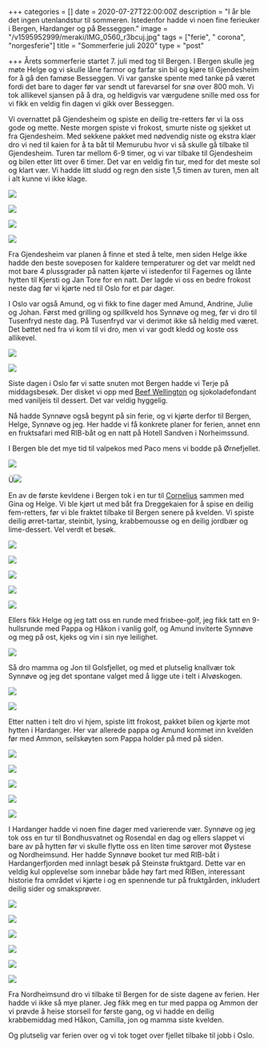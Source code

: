 +++
categories = []
date = 2020-07-27T22:00:00Z
description = "I år ble det ingen utenlandstur til sommeren. Istedenfor hadde vi noen fine ferieuker i Bergen, Hardanger og på Besseggen."
image = "/v1595952999/meraki/IMG_0560_r3bcuj.jpg"
tags = ["ferie", " corona", "norgesferie"]
title = "Sommerferie juli 2020"
type = "post"

+++
Årets sommerferie startet 7. juli med tog til Bergen. I Bergen skulle jeg møte Helge og vi skulle låne farmor og farfar sin bil og kjøre til Gjendesheim for å gå den famøse Besseggen. Vi var ganske spente med tanke på været fordi det bare to dager før var sendt ut farevarsel for snø over 800 moh. Vi tok allikevel sjansen på å dra, og heldigvis var værgudene snille med oss for vi fikk en veldig fin dagen vi gikk over Besseggen.

Vi overnattet på Gjendesheim og spiste en deilig tre-retters før vi la oss gode og mette. Neste morgen spiste vi frokost, smurte niste og sjekket ut fra Gjendesheim. Med sekkene pakket med nødvendig niste og ekstra klær dro vi ned til kaien for å ta båt til Memurubu hvor vi så skulle gå tilbake til Gjendesheim. Turen tar mellom 6-9 timer, og vi var tilbake til Gjendesheim og bilen etter litt over 6 timer. Det var en veldig fin tur, med for det meste sol og klart vær. Vi hadde litt sludd og regn den siste 1,5 timen av turen, men alt i alt kunne vi ikke klage.

![](https://res.cloudinary.com/meraki-images/image/upload/w_650,f_auto,q_auto/v1595955371/meraki/IMG_0527_ojybxd.jpg)

![](https://res.cloudinary.com/meraki-images/image/upload/w_650,f_auto,q_auto/v1595955201/meraki/IMG_0528_kjqrlm.jpg)

![](https://res.cloudinary.com/meraki-images/image/upload/w_650,f_auto,q_auto/v1595955199/meraki/IMG_0553_bv9wzh.jpg)

![](https://res.cloudinary.com/meraki-images/image/upload/w_650,f_auto,q_auto/v1595955199/meraki/IMG_0605_pnxizj.jpg)

Fra Gjendesheim var planen å finne et sted å telte, men siden Helge ikke hadde den beste soveposen for kaldere temperaturer og det var meldt ned mot bare 4 plussgrader på natten kjørte vi istedenfor til Fagernes og lånte hytten til Kjersti og Jan Tore for en natt. Der lagde vi oss en bedre frokost neste dag før vi kjørte ned til Oslo for et par dager.

I Oslo var også Amund, og vi fikk to fine dager med Amund, Andrine, Julie og Johan. Først med grilling og spillkveld hos Synnøve og meg, før vi dro til Tusenfryd neste dag. På Tusenfryd var vi derimot ikke så heldig med været. Det bøttet ned fra vi kom til vi dro, men vi var godt kledd og koste oss allikevel.

![](https://res.cloudinary.com/meraki-images/image/upload/w_650,f_auto,q_auto/v1595955202/meraki/1C6EE785-58DC-438B-A98B-7DF9CD47EF5D_zfesba.jpg)

![](https://res.cloudinary.com/meraki-images/image/upload/w_650,f_auto,q_auto/v1595955520/meraki/IMG_0498_ijbdlz.jpg)

Siste dagen i Oslo før vi satte snuten mot Bergen hadde vi Terje på middagsbesøk. Der disket vi opp med [Beef Wellington](https://www.matprat.no/oppskrifter/gjester/oksefilet-wellington/) og sjokoladefondant med vaniljeis til dessert. Det var veldig hyggelig.

Nå hadde Synnøve også begynt på sin ferie, og vi kjørte derfor til Bergen, Helge, Synnøve og jeg. Her hadde vi få konkrete planer for ferien, annet enn en fruktsafari med RIB-båt og en natt på Hotell Sandven i Norheimssund.

I Bergen ble det mye tid til valpekos med Paco mens vi bodde på Ørnefjellet.  
  
![](https://res.cloudinary.com/meraki-images/image/upload/w_650,f_auto,q_auto/v1595956218/meraki/IMG_1513_c4f469.jpg)

Ü![](https://res.cloudinary.com/meraki-images/image/upload/w_650,f_auto,q_auto/v1595956229/meraki/IMG_1542_usiltx.jpg)  
  
En av de første kevldene i Bergen tok i en tur til [Cornelius](https://corneliusrestaurant.no/) sammen med Gina og Helge. Vi ble kjørt ut med båt fra Dreggekaien for å spise en deilig fem-retters, før vi ble fraktet tilbake til Bergen senere på kvelden. Vi spiste deilig ørret-tartar, steinbit, lysing, krabbemousse og en deilig jordbær og lime-dessert. Vel verdt et besøk.

![](https://res.cloudinary.com/meraki-images/image/upload/w_650,f_auto,q_auto/v1595955774/meraki/IMG_1052_hcwjy3.jpg)

![](https://res.cloudinary.com/meraki-images/image/upload/w_650,f_auto,q_auto/v1595955784/meraki/IMG_1054_tg1quh.jpg)

![](https://res.cloudinary.com/meraki-images/image/upload/w_650,f_auto,q_auto/v1595955794/meraki/IMG_1056_prjqtq.jpg)

![](https://res.cloudinary.com/meraki-images/image/upload/w_650,f_auto,q_auto/v1595955805/meraki/IMG_1057_xru0vv.jpg)

![](https://res.cloudinary.com/meraki-images/image/upload/w_650,f_auto,q_auto/v1595955813/meraki/IMG_1060_n20qlg.jpg)

Ellers fikk Helge og jeg tatt oss en runde med frisbee-golf, jeg fikk tatt en 9-hullsrunde med Pappa og Håkon i vanlig golf, og Amund inviterte Synnøve og meg på ost, kjeks og vin i sin nye leilighet.

![](https://res.cloudinary.com/meraki-images/image/upload/w_650,f_auto,q_auto/v1595955832/meraki/IMG_1079_rr39ob.jpg)

Så dro mamma og Jon til Golsfjellet, og med et plutselig knallvær tok Synnøve og jeg det spontane valget med å ligge ute i telt i Alvøskogen.

![](https://res.cloudinary.com/meraki-images/image/upload/w_650,f_auto,q_auto/v1595955201/meraki/IMG_1085_q83s0c.jpg)

![](https://res.cloudinary.com/meraki-images/image/upload/w_650,f_auto,q_auto/v1595955884/meraki/IMG_1090_qbnfqf.jpg)

Etter natten i telt dro vi hjem, spiste litt frokost, pakket bilen og kjørte mot hytten i Hardanger. Her var allerede pappa og Amund kommet inn kvelden før med Ammon, seilskøyten som Pappa holder på med på siden.

![](https://res.cloudinary.com/meraki-images/image/upload/w_650,f_auto,q_auto/v1595955902/meraki/IMG_1095_hmdzdx.jpg)

![](https://res.cloudinary.com/meraki-images/image/upload/w_650,f_auto,q_auto/v1595955916/meraki/IMG_1101_t2jhnm.jpg)

![](https://res.cloudinary.com/meraki-images/image/upload/w_650,f_auto,q_auto/v1595955928/meraki/IMG_1107_ab6uxk.jpg)

![](https://res.cloudinary.com/meraki-images/image/upload/w_650,f_auto,q_auto/v1595955937/meraki/IMG_1111_bwcqdy.jpg)

![](https://res.cloudinary.com/meraki-images/image/upload/w_650,f_auto,q_auto/v1595955953/meraki/IMG_1099_uhdg0x.jpg)

I Hardanger hadde vi noen fine dager med varierende vær. Synnøve og jeg tok oss en tur til Bondhusvatnet og Rosendal en dag og ellers slappet vi bare av på hytten før vi skulle flytte oss en liten time sørover mot Øystese og Nordheimsund. Her hadde Synnøve booket tur med RIB-båt i Hardangerfjorden med innlagt besøk på Steinstø fruktgard. Dette var en veldig kul opplevelse som innebar både høy fart med RIBen, interessant historie fra området vi kjørte i og en spennende tur på fruktgården, inkludert deilig sider og smaksprøver.

![](https://res.cloudinary.com/meraki-images/image/upload/w_650,f_auto,q_auto/v1595955970/meraki/IMG_1137_iluelo.jpg)

![](https://res.cloudinary.com/meraki-images/image/upload/w_650,f_auto,q_auto/v1595955991/meraki/IMG_1149_ejze4d.jpg)

![](https://res.cloudinary.com/meraki-images/image/upload/w_650,f_auto,q_auto/v1595956005/meraki/IMG_1212_hsacko.jpg)

![](https://res.cloudinary.com/meraki-images/image/upload/w_650,f_auto,q_auto/v1595956017/meraki/IMG_1222_b0f9e7.jpg)

![](https://res.cloudinary.com/meraki-images/image/upload/w_650,f_auto,q_auto/v1595956043/meraki/IMG_3924_z5pmah.jpg)

![](https://res.cloudinary.com/meraki-images/image/upload/w_650,f_auto,q_auto/v1595956064/meraki/IMG_1482_uv44ck.jpg)

Fra Nordheimsund dro vi tilbake til Bergen for de siste dagene av ferien. Her hadde vi ikke så mye planer. Jeg fikk meg en tur med pappa og Ammon der vi prøvde å heise storseil for første gang, og vi hadde en deilig krabbemiddag med Håkon, Camilla, jon og mamma siste kvelden.

Og plutselig var ferien over og vi tok toget over fjellet tilbake til jobb i Oslo.